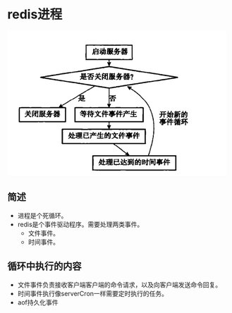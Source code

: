 # redis进程
![](media/15995623804683/15995657108376.jpg)


## 简述
- 进程是个死循环。
- redis是个事件驱动程序。需要处理两类事件。
    - 文件事件。
    - 时间事件。

## 循环中执行的内容
- 文件事件负责接收客户端客户端的命令请求，以及向客户端发送命令回复。
- 时间事件执行像serverCron一样需要定时执行的任务。
- aof持久化事件